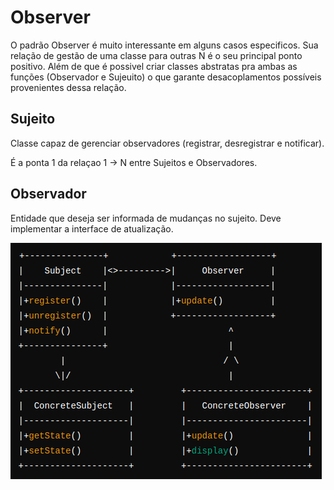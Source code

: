 # Observer
O padrão Observer é muito interessante em alguns casos especificos. Sua relação de gestão de uma classe para outras N é o seu principal ponto positivo. Além de que é possivel criar classes abstratas pra ambas as funções (Observador e Sujeuito) o que garante desacoplamentos possíveis provenientes dessa relação.

## Sujeito
Classe capaz de gerenciar observadores (registrar, desregistrar e notificar).

É a ponta 1 da relaçao 1 -> N entre Sujeitos e Observadores.


## Observador
Entidade que deseja ser informada de mudanças no sujeito. Deve implementar a interface de atualização.

![ExemploObserver](https://raw.githubusercontent.com/otavioabreu27/CPP_OOP_PATTERNS/main/media/ObserverExample.png)
